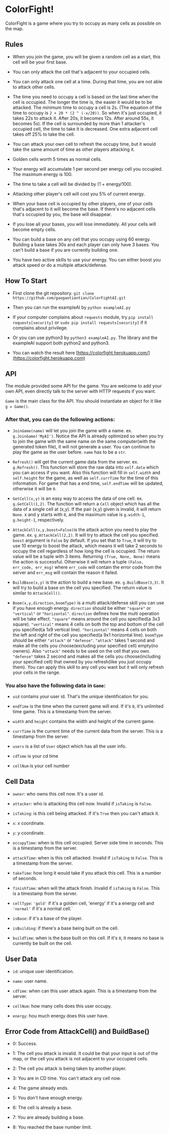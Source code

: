 # ColorFight!

ColorFight is a game where you try to occupy as many cells as possible on the map.

## Rules

* When you join the game, you will be given a random cell as a start, this cell will be your first base.

* You can only attack the cell that's adjacent to your occupied cells.

* You can only attack one cell at a time. During that time, you are not able to attack other cells.

* The time you need to occupy a cell is based on the last time when the cell is occupied. The longer the time is, the easier it would be to be attacked. The minimum time to occupy a cell is 2s. (The equation of the time to occupy is ```2 + 20 * (2 ^ (-x/20))```. So when it's just occupied, it takes 22s to attack it. After 20s, it becomes 12s. After around 55s, it becomes 5s). If the cell is surrounded by more than 1 attacker's occupied cell, the time to take it is decreased. One extra adjacent cell takes off 25% to take the cell.

* You can attack your own cell to refresh the occupy time, but it would take the same amount of time as other players attacking it.

* Golden cells worth 5 times as normal cells.

* Your energy will accumulate 1 per second per energy cell you occupied. The maximum energy is 100.

* The time to take a cell will be divided by (1 + energy/100).

* Attacking other player's cell will cost you 5% of current energy.

* When your base cell is occupied by other players, one of your cells that's adjacent to it will become the base. If there's no adjacent cells that's occupied by you, the base will disappear.

* If you lose all your bases, you will lose immediately. All your cells will become empty cells.

* You can build a base on any cell that you occupy using 60 energy. Building a base takes 30s and each player can only have 3 bases. You can't build a base if you are currently building one.

* You have two active skills to use your energy. You can either boost you attack speed or do a multiple attack/defense.

## How To Start

* First clone the git repository. `git clone https://github.com/gaogaotiantian/ColorFightAI.git`

* Then you can run the exampleAI by `python exampleAI.py`

* If your computer complains about `requests` module, try `pip install requests[security]` or `sudo pip install requests[security]` if it complains about privilege. 

* Or you can use python3 by `python3 exampleAI.py`. The library and the exampleAI support both python2 and python3. 

* You can watch the result here [https://colorfight.herokuapp.com/](https://colorfight.herokuapp.com)

## API

The module provided some API for the game. You are welcome to add your own API, even directly talk to the server with HTTP requests if you want.

`Game` is the main class for the API. You should instantiate an object for it like `g = Game()`.

### After that, you can do the following actions:

* `JoinGame(name)` will let you join the game with a name. ex. `g.JoinGame('MyAI')`. Notice the API is already optimized so when you try to join the game with the same name on the same computer(with the generated token file), it will not generate a user. You can continue to play the game as the user before. `name` has to be a `str`.

* `Refresh()` will get the current game data from the server. ex. `g.Refresh()`. This function will store the raw data into `self.data` which you can access if you want. Also this function will fill in `self.width` and `self.height` for the game, as well as `self.currTime` for the time of this information. For game that has a end time, `self.endTime` will be updated, otherwise it will be `0`.

* `GetCell(x,y)` is an easy way to access the data of one cell. ex. `g.GetCell(1,2)`. The function will return a `Cell` object which has all the data of a single cell at (x,y). If the pair (x,y) given is invalid, it will return `None`. x and y starts with `0`, and the maximum value is `g.width-1`, `g.height-1`, respectively.

* `AttackCell(x,y,boost=False)`is the attack action you need to play the game. ex. `g.AttackCell(2,2)`. It will try to attack the cell you specified. `boost` argument is `False` by default. If you set that to `True`, it will try to use 10 energy to boost the attack, which means it will take 2 seconds to occupy the cell regardless of how long the cell is occupied. The return value will be a tuple with 3 items. Returning `(True, None, None)` means the action is successful. Otherwise it will return a tuple `(False, err_code, err_msg)` where `err_code` will contain the error code from the server and `err_msg` will contain the reason it failed.

* `BuildBase(x,y)` is the action to build a new base. ex. `g.BuildBase(3,3)`. It will try to build a base on the cell you specified. The return value is similar to `AttackCell()`.

* `Boom(x,y,direction,boomType)` is a multi attack/defense skill you can use if you have enough energy. `direction` should be either `"square"` or `"vertical"` or `"horizontal"`. `direction` defines how the multi operation will be take effect. `"square"` means around the cell you specified(a 3x3 square). `"vertical"` means 4 cells on both the top and bottom of the cell you specified(a 1x9 vertical line). `"horizontal"` means 4 cells on both the left and right of the cell you specified(a 9x1 horizontal line). `boomType` should be either `"attack"` or `"defense"`. `"attack"` takes 1 second and make all the cells you choose(excluding your specified cell) empty(no owners). Also `"attack"` needs to be used on the cell that you own. `"defense"` takes 2 second and makes all the cells you choose(including your specified cell) that owned by you refresh(like you just occupy them). You can apply this skill to any cell you want but it will only refresh your cells in the range.

### You also have the following data in `Game`:

* `uid` contains your user id. That's the unique identification for you.

* `endTime` is the time when the current game will end. If it's `0`, it's unlimited time game. This is a timestamp from the server.

* `width` and `height` contains the width and height of the current game.

* `currTime` is the current time of the current data from the server. This is a timestamp from the server.

* `users` is a list of `User` object which has all the user info.

* `cdTime` is your cd time

* `cellNum` is your cell number

## Cell Data

* `owner`: who owns this cell now. It's a user id.

* `attacker`: who is attacking this cell now. Invalid if `isTaking` is `False`.

* `isTaking`: is this cell being attacked. If it's `True` then you can't attack it.

* `x`: x coordinate.

* `y`: y coordinate.

* `occupyTime`: when is this cell occupied. Server side time in seconds. This is a timestamp from the server.

* `attackTime`: when is this cell attacked. Invalid if `isTaking` is `False`. This is a timestamp from the server.

* `takeTime`: how long it would take if you attack this cell. This is a number of seconds.

* `finishTime`: when will the attack finish. Invalid if `isTaking` is `False`. This is a timestamp from the server.

* `cellType`: `'gold'` if it's a golden cell, 'energy' if it's a energy cell and `'normal'` if it's a normal cell.`

* `isBase`: if it's a base of the player.

* `isBuilding`: if there's a base being built on the cell.

* `buildTime`: when is the base built on this cell. If it's `0`, it means no base is currently be built on the cell.

## User Data

* `id`: unique user identification.

* `name`: user name.

* `cdTime`: when can this user attack again. This is a timestamp from the server.

* `cellNum`: how many cells does this user occupy.

* `energy`: hou much energy does this user have.

## Error Code from AttackCell() and BuildBase()

* 0: Success.

* 1: The cell you attack is invalid. It could be that your input is out of the map, or the cell you attack is not adjacent to your occupied cells.

* 2: The cell you attack is being taken by another player.

* 3: You are in CD time. You can't attack any cell now.

* 4: The game already ends.

* 5: You don't have enough energy.

* 6: The cell is already a base.

* 7: You are already building a base.

* 8: You reached the base number limit.
